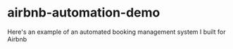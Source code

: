 # airbnb-automation-demo
Here's an example of an automated booking management system I built for Airbnb
